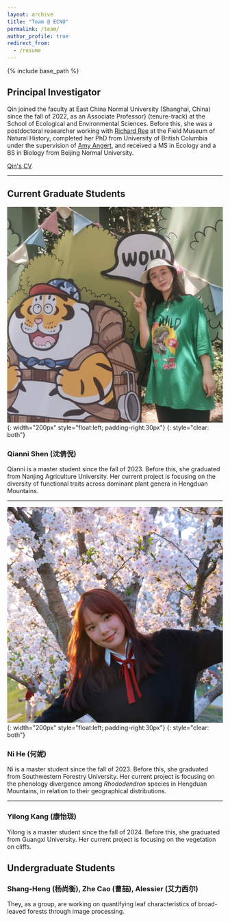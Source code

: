 ```yaml
---
layout: archive
title: "Team @ ECNU"
permalink: /team/
author_profile: true
redirect_from:
  - /resume
---
```


{% include base_path %}

Principal Investigator
------
Qin joined the faculty at East China Normal University (Shanghai, China) since the fall of 2022, as an Associate Professor} (tenure-track) at the School of Ecological and Environmental Sciences. Before this, she was a postdoctoral researcher working with [Richard Ree](https://sites.google.com/fieldmuseum.org/reelab/) at the Field Museum of Natural History, completed her PhD from University of British Columbia under the supervision of [Amy Angert](https://angert.github.io), and received a MS in Ecology and a BS in Biology from Beijing Normal University.

[Qin's CV](https://github.com/qli/qli.github.io/tree/main/files/QinLi_CV.pdf)


<!--
(short CV)

#### Academic Position
* Assistant Professor, East China Normal University, 2022.10 - present
* Interdisciplinary Postdoctoral Fellow, Field Museum of Natural History, 2018 - 2022

#### Education
* Ph.D. in Botany, University of British Columbia
* M.Sc. in Ecology, Beijing Normal University
* B.Sc. in Biology, Beijing Normal University

###### Professional Service
* Associate Editor: Journal of Biogeography (Oct. 2020 - Aug. 2023)
* Journal peer reviewer: New Phytologist, Journal of Ecology, Conservation Biology, Journal of Biogeography, Molecular Ecology, American Journal of Botany, Ecology and Evolution, Frontiers in Ecology and Evolution, etc.
-->

---

Current Graduate Students
------

![](/images/Qianni-Shen.jpg){: width="200px" style="float:left; padding-right:30px"}
{: style="clear: both"}
### Qianni Shen (沈倩倪)
Qianni is a master student since the fall of 2023. Before this, she graduated from Nanjing Agriculture University. Her current project is focusing on the diversity of functional traits across dominant plant genera in Hengduan Mountains.

------
![](/images/Ni-He.jpg){: width="200px" style="float:left; padding-right:30px"}
{: style="clear: both"}
### Ni He (何妮)
Ni is a master student since the fall of 2023. Before this, she graduated from Southwestern Forestry University. Her current project is focusing on the phenology divergence among *Rhododendron* species in Hengduan Mountains, in relation to their geographical distributions.

------

### Yilong Kang (康怡珑)
Yilong is a master student since the fall of 2024. Before this, she graduated from Guangxi University. Her current project is focusing on the vegetation on cliffs.

Undergraduate Students
------

### Shang-Heng (杨尚衡), Zhe Cao (曹喆), Alessier (艾力西尔)
They, as a group, are working on quantifying leaf characteristics of broad-leaved forests through image processing.
